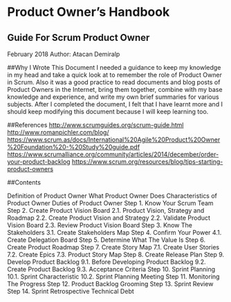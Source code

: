 # **Product Owner’s Handbook**
## Guide For Scrum Product Owner

February 2018
Author: Atacan Demiralp

##Why I Wrote This Document
I needed a guidance to keep my knowledge in my head and take a quick look at to remember the role of Product Owner in Scrum. Also it was a good practice to read documents and blog posts of Product Owners in the Internet, bring them together, combine with my base knowledge and experience, and write my own brief summaries for various subjects. After I completed the document, I felt that I have learnt more and I should keep modifying this document because I  will keep learning too.

##References
http://www.scrumguides.org/scrum-guide.html
http://www.romanpichler.com/blog/
https://www.scrum.as/docs/International%20Agile%20Product%20Owner%20Foundation%20-%20Study%20guide.pdf
https://www.scrumalliance.org/community/articles/2014/december/order-your-product-backlog
https://www.scrum.org/resources/blog/tips-starting-product-owners

##Contents

Definition of Product Owner
What Product Owner Does
Characteristics of Product Owner
Duties of Product Owner
Step 1. Know Your Scrum Team
Step 2. Create Product Vision Board
2.1. Product Vision, Strategy and Roadmap
2.2. Create Product Vision and Strategy
2.2. Validate Product Vision Board
2.3. Review Product Vision Board
Step 3. Know The Stakeholders
3.1. Create Stakeholders Map
Step 4. Confirm Your Power
4.1. Create Delegation Board
Step 5. Determine What The Value Is
Step 6. Create Product Roadmap
Step 7. Create Story Map
7.1. Create User Stories
7.2. Create Epics
7.3. Product Story Map
Step 8. Create Release Plan
Step 9. Develop Product Backlog
9.1. Before Developing Product Backlog
9.2. Create Product Backlog
9.3. Acceptance Criteria
Step 10. Sprint Planning
10.1. Sprint Characteristic
10.2. Sprint Planning Meeting
Step 11. Monitoring The Progress
Step 12. Product Backlog Grooming
Step 13. Sprint Review
Step 14. Sprint Retrospective
Technical Debt

